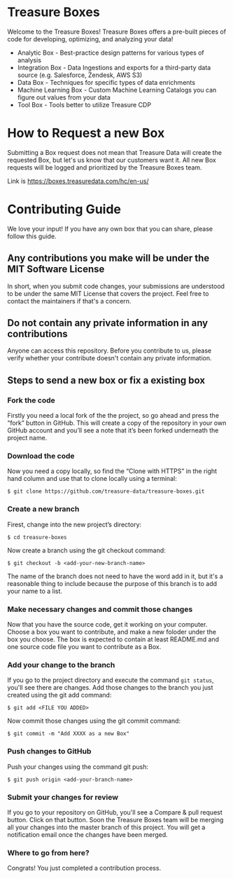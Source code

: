 # Treasure Boxes

Welcome to the Treasure Boxes!
Treasure Boxes offers a pre-built pieces of code for developing, optimizing, and analyzing your data!

* Analytic Box - Best-practice design patterns for various types of analysis
* Integration Box - Data Ingestions and exports for a third-party data source (e.g. Salesforce, Zendesk, AWS S3)
* Data Box - Techniques for specific types of data enrichments
* Machine Learning Box - Custom Machine Learning Catalogs you can figure out values from your data
* Tool Box - Tools better to utilize Treasure CDP

# How to Request a new Box

Submitting a Box request does not mean that Treasure Data will create the requested Box, but let's us know that our customers want it. All new Box requests will be logged and prioritized by the Treasure Boxes team. 

Link is https://boxes.treasuredata.com/hc/en-us/

# Contributing Guide

We love your input! If you have any own box that you can share, please follow this guide.

## Any contributions you make will be under the MIT Software License

In short, when you submit code changes, your submissions are understood to be under the same MIT License that covers the project. Feel free to contact the maintainers if that's a concern.

## Do not contain any private information in any contributions

Anyone can access this repository. Before you contribute to us, please verify whether your contribute doesn't contain any private information.

## Steps to send a new box or fix a existing box

### Fork the code

Firstly you need a local fork of the the project, so go ahead and press the “fork” button in GitHub. This will create a copy of the repository in your own GitHub account and you’ll see a note that it’s been forked underneath the project name.

### Download the code

Now you need a copy locally, so find the “Clone with HTTPS” in the right hand column and use that to clone locally using a terminal:

```
$ git clone https://github.com/treasure-data/treasure-boxes.git
```

### Create a new branch

Firest, change into the new project’s directory: 

```
$ cd treasure-boxes
```

Now create a branch using the git checkout command:

```
$ git checkout -b <add-your-new-branch-name>
```

The name of the branch does not need to have the word add in it, but it's a reasonable thing to include because the purpose of this branch is to add your name to a list.

### Make necessary changes and commit those changes

Now that you have the source code, get it working on your computer.
Choose a box you want to contribute, and make a new foloder under the box you choose.
The box is expected to contain at least README.md and one source code file you want to contribute as a Box.

### Add your change to the branch

If you go to the project directory and execute the command `git status`, you'll see there are changes.
Add those changes to the branch you just created using the git add command:

```
$ git add <FILE YOU ADDED>
```

Now commit those changes using the git commit command:

```
$ git commit -m "Add XXXX as a new Box"
```

### Push changes to GitHub

Push your changes using the command git push:

```
$ git push origin <add-your-branch-name>
```

### Submit your changes for review

If you go to your repository on GitHub, you'll see a Compare & pull request button. Click on that button.
Soon the Treasure Boxes team will be merging all your changes into the master branch of this project. You will get a notification email once the changes have been merged.

### Where to go from here?

Congrats! You just completed a contribution process.
